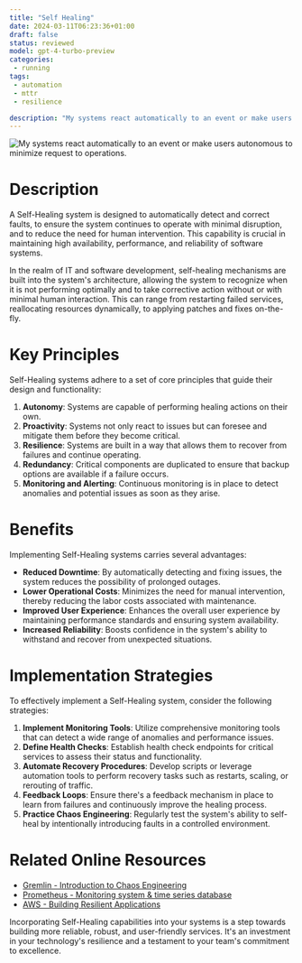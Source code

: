 ```yaml
---
title: "Self Healing"
date: 2024-03-11T06:23:36+01:00
draft: false
status: reviewed
model: gpt-4-turbo-preview
categories: 
 - running
tags:
 - automation
 - mttr
 - resilience

description: "My systems react automatically to an event or make users autonomous to minimize request to operations."
---
```


![My systems react automatically to an event or make users autonomous to minimize request to operations.](/images/self-healing.webp)

# Description
A Self-Healing system is designed to automatically detect and correct faults, to ensure the system continues to operate with minimal disruption, and to reduce the need for human intervention. This capability is crucial in maintaining high availability, performance, and reliability of software systems.

In the realm of IT and software development, self-healing mechanisms are built into the system's architecture, allowing the system to recognize when it is not performing optimally and to take corrective action without or with minimal human interaction. This can range from restarting failed services, reallocating resources dynamically, to applying patches and fixes on-the-fly.

# Key Principles
Self-Healing systems adhere to a set of core principles that guide their design and functionality:

1. **Autonomy**: Systems are capable of performing healing actions on their own.
2. **Proactivity**: Systems not only react to issues but can foresee and mitigate them before they become critical.
3. **Resilience**: Systems are built in a way that allows them to recover from failures and continue operating.
4. **Redundancy**: Critical components are duplicated to ensure that backup options are available if a failure occurs.
5. **Monitoring and Alerting**: Continuous monitoring is in place to detect anomalies and potential issues as soon as they arise.

# Benefits
Implementing Self-Healing systems carries several advantages:

- **Reduced Downtime**: By automatically detecting and fixing issues, the system reduces the possibility of prolonged outages.
- **Lower Operational Costs**: Minimizes the need for manual intervention, thereby reducing the labor costs associated with maintenance.
- **Improved User Experience**: Enhances the overall user experience by maintaining performance standards and ensuring system availability.
- **Increased Reliability**: Boosts confidence in the system's ability to withstand and recover from unexpected situations.

# Implementation Strategies
To effectively implement a Self-Healing system, consider the following strategies:

1. **Implement Monitoring Tools**: Utilize comprehensive monitoring tools that can detect a wide range of anomalies and performance issues.
2. **Define Health Checks**: Establish health check endpoints for critical services to assess their status and functionality.
3. **Automate Recovery Procedures**: Develop scripts or leverage automation tools to perform recovery tasks such as restarts, scaling, or rerouting of traffic.
4. **Feedback Loops**: Ensure there's a feedback mechanism in place to learn from failures and continuously improve the healing process.
5. **Practice Chaos Engineering**: Regularly test the system's ability to self-heal by intentionally introducing faults in a controlled environment.

# Related Online Resources

- [Gremlin - Introduction to Chaos Engineering](https://www.gremlin.com/chaos-engineering/)
- [Prometheus - Monitoring system & time series database](https://prometheus.io/)
- [AWS - Building Resilient Applications](https://aws.amazon.com/architecture/resilient-applications/)

Incorporating Self-Healing capabilities into your systems is a step towards building more reliable, robust, and user-friendly services. It's an investment in your technology's resilience and a testament to your team's commitment to excellence.